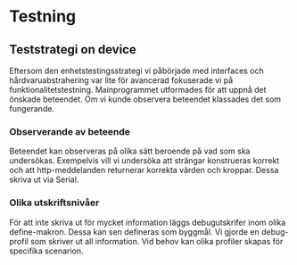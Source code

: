 # Testning
## Teststrategi on device
Eftersom den enhetstestingsstrategi vi påbörjade med interfaces och hårdvaruabstrahering var lite för avancerad fokuserade vi på funktionalitetstestning.
Mainprogrammet utformades för att uppnå det önskade beteendet. Om vi kunde observera beteendet klassades det som fungerande. 
### Observerande av beteende
Beteendet kan observeras på olika sätt beroende på vad som ska undersökas. Exempelvis vill vi undersöka att strängar konstrueras korrekt och att http-meddelanden returnerar korrekta värden och kroppar. Dessa skriva ut via Serial.
### Olika utskriftsnivåer
För att inte skriva ut för mycket information läggs debugutskrifer inom olika define-makron. Dessa kan sen defineras som byggmål.
Vi gjorde en debug-profil som skriver ut all information. Vid behov kan olika profiler skapas för specifika scenarion.